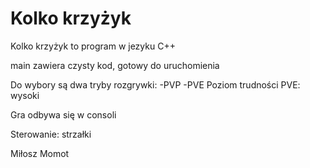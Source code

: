 # Kolko krzyżyk
Kolko krzyżyk to program w jezyku C++

main zawiera czysty kod, gotowy do uruchomienia

Do wybory są dwa tryby rozgrywki:
-PVP
-PVE
Poziom trudności PVE: wysoki

Gra odbywa się w consoli

Sterowanie: strzałki

Miłosz Momot
